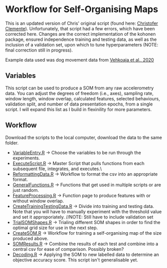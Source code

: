 # Workflow for Self-Organising Maps

This is an updated version of Chris' original script (found here: [Christofer Clemente](https://github.com/cclemente/Animal_accelerometry/tree/main)). Unfortunately, that script had a few errors, which have been corrected here. Changes are the correct implementation of the kohonen package, ensured independence training and testing data, as well as the inclusion of a validation set, upon which to tune hyperparameters (NOTE: final correction still in progress). 

Example data used was dog movement data from [Vehkoaja et al., 2020](https://www.sciencedirect.com/science/article/pii/S2352340922000348)

## Variables
This script can be used to produce a SOM from any raw accelerometry data. You can adjust the degrees of freedom (i.e., axes), sampling rate, window length, window overlap, calculated features, selected behaviours, validation split, and number of data presentation epochs, from a single script. I will expand this list as I build in flexinility for more parameters.

## Workflow
Download the scripts to the local computer, download the data to the same folder.

- [VariableEntry.R](https://github.com/OakAlice/SelfOrganisingMapWorkflow/blob/main/VariableEntry.R) -> Choose the variables to be run through the experiments.
- [ExecuteScript.R](https://github.com/OakAlice/SelfOrganisingMapWorkflow/blob/main/ExecuteScript.R) -> Master Script that pulls functions from each subsequent file, integrates, and executes.\
- [ReformattingData.R](https://github.com/OakAlice/SelfOrganisingMapWorkflow/blob/main/ReformattingData.R) -> Workflow to format the csv into an appropriate format.
- [GeneralFunctions.R](https://github.com/OakAlice/SelfOrganisingMapWorkflow/blob/main/GeneralFunctions.R) -> Functions that get used in multiple scripts or are just random.
- [FeatureProcessing.R](https://github.com/OakAlice/SelfOrganisingMapWorkflow/blob/main/FeatureProcessing.R) -> Function page to produce features with or without window overlap.
- [CreateTrainingTestingData.R](https://github.com/OakAlice/SelfOrganisingMapWorkflow/blob/main/CreateTrainingTestingData.R) -> Divide into training and testing data. Note that you will have to manually experiment with the threshold value and set it approporiately. //NOTE: Still have to include validation set
- [TrialSOMShapes.R](https://github.com/OakAlice/SelfOrganisingMapWorkflow/blob/main/TrialSOMShapes.R) -> Trialing different SOM shapes in order to find the optimal grid size for use in the next step.
- [CreateSOM.R](https://github.com/OakAlice/SelfOrganisingMapWorkflow/blob/main/CreateSOM.R) -> Workflow for training a self-organising map of the size produced above.
- [SOMResults.R](https://github.com/OakAlice/SelfOrganisingMapWorkflow/blob/main/SOMResults.R) -> Combine the results of each test and combine into a central csv for ease of comparison. Possibly broken?
- [Decoding.R](https://github.com/OakAlice/SelfOrganisingMapWorkflow/blob/main/Decoding.R) -> Applying the SOM to new labelled data  to determine an objective accuracy score. This script isn't generalisable yet.
  
